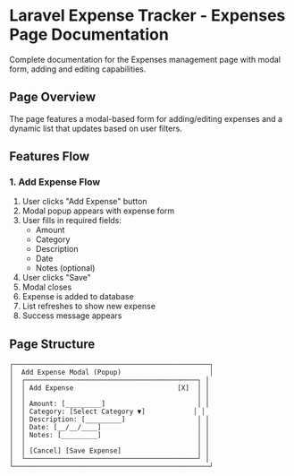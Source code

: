 # Laravel Expense Tracker - Expenses Page Documentation

Complete documentation for the Expenses management page with modal form, adding and editing capabilities.

## Page Overview

The page features a modal-based form for adding/editing expenses and a dynamic list that updates based on user filters.

## Features Flow

### 1. Add Expense Flow
1. User clicks "Add Expense" button
2. Modal popup appears with expense form
3. User fills in required fields:
   - Amount
   - Category
   - Description
   - Date
   - Notes (optional)
4. User clicks "Save"
5. Modal closes
6. Expense is added to database
7. List refreshes to show new expense
8. Success message appears

## Page Structure

```
┌─────────────────────────────────────────────────┐
│  Add Expense Modal (Popup)                      │
│  ┌───────────────────────────────────────────┐ │
│  │ Add Expense                          [X]  │ │
│  │                                           │ │
│  │ Amount: [_________]                       │ │
│  │ Category: [Select Category ▼]            │ │
│  │ Description: [_________]                  │ │
│  │ Date: [__/__/____]                        │ │
│  │ Notes: [_________]                        │ │
│  │                                           │ │
│  │ [Cancel] [Save Expense]                   │ │
│  └───────────────────────────────────────────┘ │
└─────────────────────────────────────────────────┘
